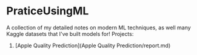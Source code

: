 # PraticeUsingML
A collection of my detailed notes on modern ML techniques, as well many Kaggle datasets that I've built models for! 
Projects:
1. [Apple Quality Prediction](Apple Quality Prediction/report.md)
